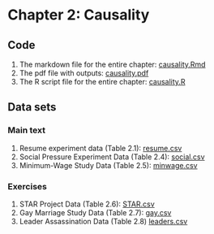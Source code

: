 # Chapter 2: Causality

## Code
1. The markdown file for the entire chapter: [causality.Rmd](causality.Rmd)
2. The pdf file with outputs: [causality.pdf](causality.pdf)
3. The R script file for the entire chapter: [causality.R](causality.R)

## Data sets
### Main text
1. Resume experiment data (Table 2.1): [resume.csv](resume.csv)
2. Social Pressure Experiment Data (Table 2.4): [social.csv](social.csv)
3. Minimum-Wage Study Data (Table 2.5): [minwage.csv](minwage.csv)

### Exercises
1. STAR Project Data (Table 2.6): [STAR.csv](STAR.csv)
2. Gay Marriage Study Data (Table 2.7): [gay.csv](gay.csv)
3. Leader Assassination Data (Table 2.8) [leaders.csv](leaders.csv)
